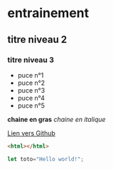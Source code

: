 # entrainement
## titre niveau 2 
### titre niveau 3

+ puce n°1
+ puce n°2
+ puce n°3
+ puce n°4
+ puce n°5

**chaine en gras**
*chaine en italique*

[Lien vers Github](https://github.com)

```html
<html></html>
```

```javascript
let toto="Hello world!";
```
